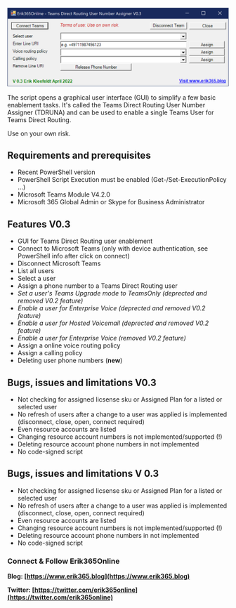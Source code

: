 ![TDRUNA](https://github.com/erik365online/MicrosoftTeamsUserNumberAssigner/blob/main/TDRUNAV03.png?raw=true)

The script opens a graphical user interface (GUI) to simplify a few basic enablement tasks. 
It's called the Teams Direct Routing User Number Assigner (TDRUNA) and can be used to enable a single Teams User for Teams Direct Routing.
  
Use on your own risk.

## Requirements and prerequisites
  - Recent PowerShell version
  - PowerShell Script Execution must be enabled (Get-/Set-ExecutionPolicy ...)
  - Microsoft Teams Module V4.2.0
  - Microsoft 365 Global Admin or Skype for Business Administrator

## Features V0.3
- GUI for Teams Direct Routing user enablement
- Connect to Microsoft Teams (only with device authentication, see PowerShell info after click on connect)
- Disconnect Microsoft Teams
- List all users
- Select a user
- Assign a phone number to a Teams Direct Routing user
- *Set a user's Teams Upgrade mode to TeamsOnly (deprected and removed V0.2 feature)*
- *Enable a user for Enterprise Voice (deprected and removed V0.2 feature)*
- *Enable a user for Hosted Voicemail (deprected and removed V0.2 feature)*
- *Enable a user for Enterprise Voice (removed V0.2 feature)*
- Assign a online voice routing policy
- Assign a calling policy
- Deleting user phone numbers (**new**) 

## Bugs, issues and limitations V0.3
- Not checking for assigned licsense sku or Assigned Plan for a listed or selected user
- No refresh of users after a change to a user was applied is implemented (disconnect, close, open, connect required)
- Even resource accounts are listed
- Changing resource account numbers is not implemented/supported (!)
- Deleting resource account phone numbers in not implemented	
- No code-signed script
	
## Bugs, issues and limitations V 0.3
- Not checking for assigned licsense sku or Assigned Plan for a listed or selected user
- No refresh of users after a change to a user was applied is implemented (disconnect, close, open, connect required)
- Even resource accounts are listed
- Changing resource account numbers is not implemented/supported (!)
- Deleting resource account phone numbers in not implemented
- No code-signed script

### Connect & Follow Erik365Online
**Blog: [https://www.erik365.blog](https://www.erik365.blog)**

**Twitter: [https://twitter.com/erik365online](https://twitter.com/erik365online)**
